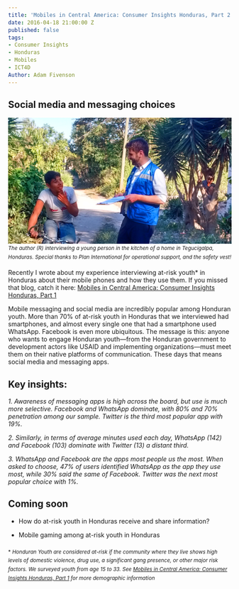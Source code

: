 ```yaml
---
title: 'Mobiles in Central America: Consumer Insights Honduras, Part 2'
date: 2016-04-18 21:00:00 Z
published: false
tags:
- Consumer Insights
- Honduras
- Mobiles
- ICT4D
Author: Adam Fivenson
---
```


## Social media and messaging choices

![Revised4.png](/uploads/Revised4.png)
<sup>*The author (R) interviewing a young person in the kitchen of a home in Tegucigalpa, Honduras. Special thanks to Plan International for operational support, and the safety vest!*</sup>

Recently I wrote about my experience interviewing at-risk youth\* in Honduras about their mobile phones and how they use them. If you missed that blog, catch it here: [Mobiles in Central America: Consumer Insights Honduras, Part 1](dai-global-digital.com/2016/04/13/honduras-consumer-insights.html)

Mobile messaging and social media are incredibly popular among Honduran youth. More than 70% of at-risk youth in Honduras that we interviewed had smartphones, and almost every single one that had a smartphone used WhatsApp. Facebook is even more ubiquitous. The message is this: anyone who wants to engage Honduran youth—from the Honduran government to development actors like USAID and implementing organizations—must meet them on their native platforms of communication. These days that means social media and messaging apps.

<!--more-->

## Key insights:

*1. Awareness of messaging apps is high across the board, but use is much more selective. Facebook and WhatsApp dominate, with 80% and 70% penetration among our sample. Twitter is the third most popular app with 19%.*

<script id="infogram_0_Z9qbRaVRcwhDPS58" title="Social Media Honduras 1" src="//e.infogr.am/js/embed.js?NFw" type="text/javascript"></script>

*2. Similarly, in terms of average minutes used each day, WhatsApp (142) and Facebook (103) dominate with Twitter (13) a distant third.*

<script id="infogram_0_gGra7YHYHQfzzHSV" title="Social Media Honduras 1" src="//e.infogr.am/js/embed.js?NFw" type="text/javascript"></script>

*3. WhatsApp and Facebook are the apps most people us the most. When asked to choose, 47% of users identified WhatsApp as the app they use most, while 30% said the same of Facebook. Twitter was the next most popular choice with 1%.*

<script id="infogram_0_YgP6553d5LKnyjk1" title="Social Media Honduras 1" src="//e.infogr.am/js/embed.js?NFw" type="text/javascript"></script>


## Coming soon

* How do at-risk youth in Honduras receive and share information?

* Mobile gaming among at-risk youth in Honduras

###

<sup>*  *Honduran Youth are considered at-risk if the community where they live shows high levels of domestic violence, drug use, a significant gang presence, or other major risk factors. We surveyed youth from age 15 to 33. See [Mobiles in Central America: Consumer Insights Honduras, Part 1](dai-global-digital.com/2016/04/13/honduras-consumer-insights.html) for more demographic information*</sup>

